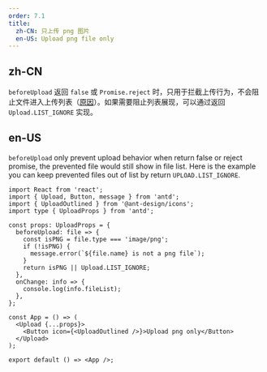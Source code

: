 ```yaml
---
order: 7.1
title:
  zh-CN: 只上传 png 图片
  en-US: Upload png file only
---
```


## zh-CN

`beforeUpload` 返回 `false` 或 `Promise.reject` 时，只用于拦截上传行为，不会阻止文件进入上传列表（[原因](https://github.com/ant-design/ant-design/issues/15561#issuecomment-475108235)）。如果需要阻止列表展现，可以通过返回 `Upload.LIST_IGNORE` 实现。

## en-US

`beforeUpload` only prevent upload behavior when return false or reject promise, the prevented file would still show in file list. Here is the example you can keep prevented files out of list by return `UPLOAD.LIST_IGNORE`.

```tsx
import React from 'react';
import { Upload, Button, message } from 'antd';
import { UploadOutlined } from '@ant-design/icons';
import type { UploadProps } from 'antd';

const props: UploadProps = {
  beforeUpload: file => {
    const isPNG = file.type === 'image/png';
    if (!isPNG) {
      message.error(`${file.name} is not a png file`);
    }
    return isPNG || Upload.LIST_IGNORE;
  },
  onChange: info => {
    console.log(info.fileList);
  },
};

const App = () => (
  <Upload {...props}>
    <Button icon={<UploadOutlined />}>Upload png only</Button>
  </Upload>
);

export default () => <App />;
```
